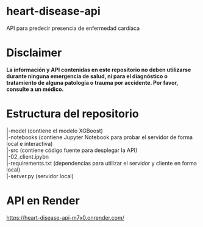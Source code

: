 # heart-disease-api
API para predecir presencia de enfermedad cardíaca

# Disclaimer
**La información y API contenidas en este repositorio no deben utilizarse durante ninguna emergencia de salud, ni para el diagnóstico o tratamiento de alguna patología o trauma por accidente. Por favor, consulte a un médico.**

# Estructura del repositorio

|-model (contiene el modelo XGBoost)<br>
|-notebooks (contiene Jupyter Notebook para probar el servidor de forma local e interactiva)<br>
|-src (contiene código fuente para desplegar la API)<br>
|-02_client.ipybn<br>
|-requirements.txt (dependencias para utilizar el servidor y cliente en forma local)<br>
|-server.py (servidor local)


# API en Render
https://heart-disease-api-m7x0.onrender.com/
